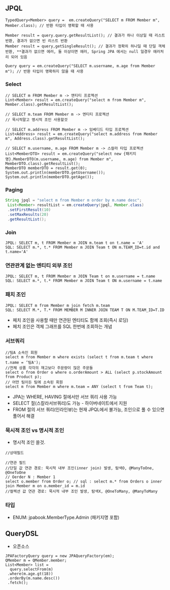 ## JPQL

```
TypedQuery<Member> query =  em.createQuery("SELECT m FROM Member m", Member.class); // 반환 타입이 명확할 때 사용

Member result = query.query.getResultList(); // 결과가 하나 이상일 때 리스트 반환, 결과가 없으면 빈 리스트 반환
Member result = query,getSingleResult(); // 결과가 정확히 하나일 때 단일 객체 반환, **결과가 없으면 에러, 둘 이상이면 에러, Spring JPA 에서는 null 일경우 에러처리 되어 있음

Query query = em.createQuery("SELECT m.username, m.age from Member m"); // 반환 타입이 명확하지 않을 때 사용
```

### Select
```
// SELECT m FROM Member m -> 엔티티 프로젝션
Lint<Member> result = em.createQuery("select m from Member m", Member.class).getResultList();

// SELECT m.team FROM Member m -> 엔티티 프로젝션
// 묵시적말고 명시적 조인 사용할것

// SELECT m.address FROM Member m -> 임베디드 타입 프로젝션
List<Address> result = em.createQuery("select m.address from Member m", Address.class).getResultList();

// SELECT m.username, m.age FROM Member m -> 스칼라 타입 프로젝션
List<MemberDTO> result = em.createQuery("select new {패키지명}.MemberDTO(m.username, m.age) from Member m", MemberDTO.class).getResultList();
MemberDTO memberDTO = result.get(0);
System.out.println(memberDTO.getUsername());
System.out.println(memberDTO.getAge());
```

### Paging
```java
String jpql = "select m from Member m order by m.name desc";
 List<Member> resultList = em.createQuery(jpql, Member.class)
 .setFirstResult(10)
 .setMaxResults(20)
 .getResultList();
```

### Join
```
JPQL: SELECT m, t FROM Member m JOIN m.team t on t.name = 'A' 
SQL: SELECT m.*, t.* FROM Member m JOIN Team t ON m.TEAM_ID=t.id and t.name='A'
```
### 연관관계 없는 엔티티 외부 조인
```
JPQL: SELECT m, t FROM Member m JOIN Team t on m.username = t.name
SQL: SELECT m.*, t.* FROM Member m JOIN Team t ON m.username = t.name
```
### 패치 조인
```
JPQL: SELECT m from Member m join fetch m.team 
SQL: SELECT M.*, T.* FROM MEMBER M INNER JOIN TEAM T ON M.TEAM_ID=T.ID
```
- 페치 조인을 사용할 때만 연관된 엔티티도 함께 조회(즉시 로딩) 
- 페치 조인은 객체 그래프를 SQL 한번에 조회하는 개념


### 서브쿼리
```
//팀A 소속인 회원 
select m from Member m where exists (select t from m.team t where t.name = ‘팀A');
//전체 상품 각각의 재고보다 주문량이 많은 주문들
select o from Order o where o.orderAmount > ALL (select p.stockAmount from Product p);
// 어떤 팀이든 팀에 소속된 회원
select m from Member m where m.team = ANY (select t from Team t);
```
- JPA는 WHERE, HAVING 절에서만 서브 쿼리 사용 가능
- SELECT 절(스칼라서브쿼리)도 가능 - 하이버네이트에서 지원
- FROM 절의 서브 쿼리(인라인뷰)는 현재 JPQL에서 불가능,  조인으로 풀 수 있으면 풀어서 해결


### 묵시적 조인 vs 명시적 조인
- 명시적 조인 쓸것.
```
//상태필드

//연관 필드
//단일 값 연관 경로: 묵시적 내부 조인(inner join) 발생, 탐색O, @ManyToOne, @OneToOne 
// Oerder N : Member 1 
select o.member from Order o; // sql : select m.* from Orders o inner join Member m on o.member_id = m.id
//컬렉션 값 연관 경로: 묵시적 내부 조인 발생, 탐색X, @OneToMany, @ManyToMany 
```

### 타입
- ENUM: jpabook.MemberType.Admin (패키지명 포함) 

## QueryDSL 
- 오픈소스
```
JPAFactoryQuery query = new JPAQueryFactory(em);
QMember m = QMember.member; 
List<Member> list = 
  query.selectFrom(m)
 .where(m.age.gt(18)) 
 .orderBy(m.name.desc())
 .fetch();
```
